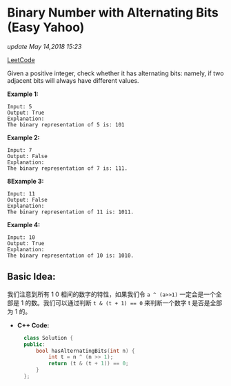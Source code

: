 # Binary Number with Alternating Bits \(Easy Yahoo\)

_update May 14,2018 15:23_

[LeetCode](https://leetcode.com/problems/binary-number-with-alternating-bits/description/)

Given a positive integer, check whether it has alternating bits: namely, if two adjacent bits will always have different values.

**Example 1:**

```text
Input: 5
Output: True
Explanation:
The binary representation of 5 is: 101
```

**Example 2:**

```text
Input: 7
Output: False
Explanation:
The binary representation of 7 is: 111.
```

**8Example 3:**

```text
Input: 11
Output: False
Explanation:
The binary representation of 11 is: 1011.
```

**Example 4:**

```text
Input: 10
Output: True
Explanation:
The binary representation of 10 is: 1010.
```

## Basic Idea:

我们注意到所有 1 0 相间的数字的特性，如果我们令 `a ^ (a>>1)` 一定会是一个全部是 1 的数。我们可以通过判断 `t & (t + 1) == 0` 来判断一个数字 t 是否是全部为 1 的。

* **C++ Code:**

  ```cpp
    class Solution {
    public:
        bool hasAlternatingBits(int n) {
            int t = n ^ (n >> 1);
            return (t & (t + 1)) == 0;
        }
    };
  ```

